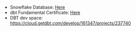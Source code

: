 - Snowflake Database: [Here](https://app.snowflake.com/ap-southeast-1/sl45908/wG2VKX2zLrZ)
- dbt Fundamental Certificate: [Here](https://www.credential.net/6747ae86-3347-450d-9b2e-e63aadcf3740)
- DBT dev space: https://cloud.getdbt.com/develop/161347/projects/237740